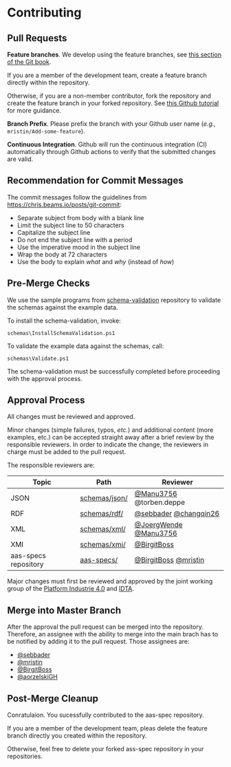 # Contributing

## Pull Requests

**Feature branches**.
We develop using the feature branches, see [this section of the Git book].

[this section of the Git book]: https://git-scm.com/book/en/v2/Git-Branching-Branching-Workflows.

If you are a member of the development team, create a feature branch directly within the repository.

Otherwise, if you are a non-member contributor, fork the repository and create the feature branch in your forked repository. See [this Github tutorial] for more guidance. 

[this Github tutorial]: https://help.github.com/en/github/collaborating-with-issues-and-pull-requests/creating-a-pull-request-from-a-fork

**Branch Prefix**.
Please prefix the branch with your Github user name (*e.g.,* `mristin/Add-some-feature`).

**Continuous Integration**.
Github will run the continuous integration (CI) automatically through Github actions to verify that the submitted changes are valid.

## Recommendation for Commit Messages

The commit messages follow the guidelines from https://chris.beams.io/posts/git-commit:
* Separate subject from body with a blank line
* Limit the subject line to 50 characters
* Capitalize the subject line
* Do not end the subject line with a period
* Use the imperative mood in the subject line
* Wrap the body at 72 characters
* Use the body to explain *what* and *why* (instead of *how*)

## Pre-Merge Checks

We use the sample programs from [schema-validation] repository to validate the schemas against the example data.

[schema-validation]: https://github.com/admin-shell-io/schema-validation

To install the schema-validation, invoke:

```
schemas\InstallSchemaValidation.ps1
```

To validate the example data against the schemas, call:

```
schemas\Validate.ps1
```

The schema-validation must be successfully completed before proceeding with the approval process.

## Approval Process
All changes must be reviewed and approved.

Minor changes (simple failures, typos, *etc.*) and additional content (more examples, etc.) can be accepted straight away after a brief review by the responsible reviewers.
In order to indicate the change, the reviewers in charge must be added to the pull request.

The responsible reviewers are:

| Topic | Path | Reviewer |
| -------------------- | --------------- | ------------------------- |
| JSON                 | [schemas/json/] | [@Manu3756] @torben.deppe |
| RDF                  | [schemas/rdf/]  | [@sebbader] [@changqin26] |
| XML                  | [schemas/xml/]  | [@JoergWende] [@Manu3756] |
| XMI                  | [schemas/xmi/]  | [@BirgitBoss]             |
| aas-specs repository | [aas-specs/]    | [@BirgitBoss] [@mristin]  |

[schemas/json/]: https://github.com/admin-shell-io/aas-specs/tree/master/schemas/json
[schemas/rdf/]: https://github.com/admin-shell-io/aas-specs/tree/master/schemas/rdf
[schemas/xml/]: https://github.com/admin-shell-io/aas-specs/tree/master/schemas/xml
[schemas/xmi/]: https://github.com/admin-shell-io/aas-specs/tree/master/schemas/xmi
[aas-specs/]: https://github.com/admin-shell-io/aas-specs

[@Manu3756]: https://github.com/Manu3756
[@sebbader]: https://github.com/sebbader
[@changqin26]: https://github.com/changqin26
[@JoergWende]: https://github.com/JoergWende
[@BirgitBoss]: https://github.com/BirgitBoss
[@mristin]: https://github.com/mristin

Major changes must first be reviewed and approved by the joint working group of the [Platform Industrie 4.0] and [IDTA].

[Platform Industrie 4.0]: http://www.plattform-i40.de
[IDTA]: https://industrialdigitaltwin.org/

## Merge into Master Branch

After the approval the pull request can be merged into the repository.
Therefore, an assignee with the ability to merge into the main brach has to be notified by adding it to the pull request.
Those assignees are:
- [@sebbader]
- [@mristin]
- [@BirgitBoss]
- [@aorzelskiGH]

[@aorzelskiGH]: https://github.com/aorzelskiGH

## Post-Merge Cleanup
Conratulaion. You sucessfully contributed to the aas-spec repository.

If you are a member of the development team, pleas delete the feature branch directly you created within the repository.

Otherwise, feel free to delete your forked ass-spec repository in your repositories.

